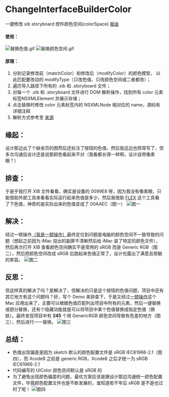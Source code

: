 # ChangeInterfaceBuilderColor
一键修改 xib storyboard 控件颜色空间(colorSpace)  [掘金](https://juejin.im/post/5b8cf3b2f265da435d6ef7ab)
#### 使用：
![替换色值.gif](https://github.com/fabcz/ChangeInterfaceBuilderColor/blob/master/gif/changeColor.gif)
![替换颜色空间.gif](https://github.com/fabcz/ChangeInterfaceBuilderColor/blob/master/gif/changeColorSpace.gif)

#### 原理：
1. 分别记录修改前（matchColor）和修改后（modifyColor）的颜色模型， 以此匹配要改动的 modifyType（只改色值、只改颜色空间或二者都改）；
2. 遍历导入路径下所有的 .xib 和 .storyboard 文件；
3. 对每一个 .xib 和 .storyboard 文件进行 DOM 解析操作，找到所有 color 元素标签NSXMLElement 并展示存储；
4. 点击替换时修改 color 元素标签内的 NSXMLNode 相对应的 name，源码有详细注释
5. 解析方式参考至 [来源](https://github.com/winterwd/OneKeyChangeXIBColor)
## 缘起：
设计那边出了个缺省页的图然后还标注了按钮的色值，然后我这边也照常写了，但多次沟通后设计还是说那颜色看起来不对（我看都长得一样啊，设计自带像素眼？）
## 排查：
于是乎我打开 XIB 文件看看，确实是设置的 0099E8 呀，因为我没有像素眼，只能借助外部工具来看看实际运行起来色值是多少，然后我借助 [FLEX](https://github.com/Flipboard/FLEX) 这个工具看了下色值，神奇的是实际出来的色值变成了 00AAEC（图一）
![图一](https://upload-images.jianshu.io/upload_images/1615548-cdc538c780fc9721.png?imageMogr2/auto-orient/strip%7CimageView2/2/w/1240)
## 解决：
经过一顿操作[（我是一顿操作）](https://stackoverflow.com/questions/10039641/ios-color-on-xcode-simulator-is-different-from-the-color-on-device#new-answer)最终定位到问题是电脑的颜色空间不一致导致的问题（想起之前因为 iMac 投出的副屏不清晰然后给 iMac 装了特定的颜色文件），然后再次打开 XIB 查看颜色空间确实不是常用的 sRGB 而是 Generic RGB（图二），然后把颜色空间改成 sRGB 后跑起来色值正常了，设计也露出了满意且邪魅的笑容。
![图二](https://upload-images.jianshu.io/upload_images/1615548-641b92cbb07a6805.png?imageMogr2/auto-orient/strip%7CimageView2/2/w/1240)
## 反思：
但这样真的解决了吗？是解决了，但解决的只是这个按钮的色值问题，项目中还有其它地方有这个问题吗？好，写个 Demo 来排查下，于是又经过[一顿操作](https://github.com/fabcz/ChangeInterfaceBuilderColor)这个 Mac 应用出来了，主要可以根据色值匹配列出项目中所有的元素，然后一键替换或部分替换，还有个隐藏功能就是可以将项目中某个色值替换成指定色值（换肤）。最终发现项目中有 **245** 个用 GenericRGB 颜色空间导致有色差的地方（图三），然后进行一一替换。
![图三](https://upload-images.jianshu.io/upload_images/1615548-4f03ec71d428a175.png?imageMogr2/auto-orient/strip%7CimageView2/2/w/1240)
## 总结：
- 色值出现偏差是因为 sketch 默认的颜色配置文件是 sRGB IEC61966-2.1（图四），而 Xcode8 之前是 generic RGB，Xcode8 之后才统一为 sRGB IEC61966-2.1
- 代码编写的 UIColor 颜色空间默认是 sRGB 的
- 为了避免出现颜色偏差的问题，最优方案应该是跟设计那边沟通统一颜色配置文件，毕竟颜色配置文件也是不断发展的，谁知道若干年后 sRGB 是不是也过时了呢！
![图四](https://upload-images.jianshu.io/upload_images/1615548-dcc738dc11a10238.png?imageMogr2/auto-orient/strip%7CimageView2/2/w/1240)
